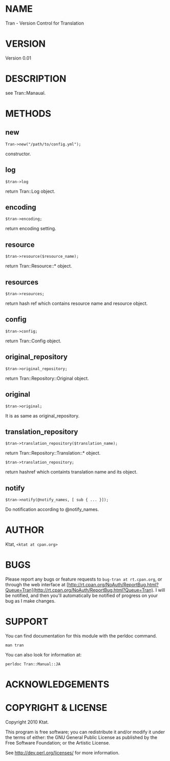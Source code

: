 # NAME

Tran - Version Control for Translation

# VERSION

Version 0.01

# DESCRIPTION

see Tran::Manaual.

# METHODS

## new

    Tran->new("/path/to/config.yml");

constructor.

## log

    $tran->log

return Tran::Log object.

## encoding

    $tran->encoding;

return encoding setting.

## resource

    $tran->resource($resource_name);

return Tran::Resource::\* object.

## resources

    $tran->resources;

return hash ref which contains resource name and resource object.

## config

    $tran->config;

return Tran::Config object.

## original\_repository

    $tran->original_repository;

return Tran::Repository::Original object.

## original

    $tran->original;

It is as same as original\_repository.

## translation\_repository

    $tran->translation_repository($translation_name);

return Tran::Repository::Translation::\* object.

    $tran->translation_repository;

return hashref which containts translation name and its object.

## notify

    $tran->notify(@notify_names, [ sub { ... }]);

Do notification according to @notify\_names.

# AUTHOR

Ktat, `<ktat at cpan.org>`

# BUGS

Please report any bugs or feature requests to `bug-tran at rt.cpan.org`, or through
the web interface at [http://rt.cpan.org/NoAuth/ReportBug.html?Queue=Tran](http://rt.cpan.org/NoAuth/ReportBug.html?Queue=Tran).  I will be notified, and then you'll
automatically be notified of progress on your bug as I make changes.

# SUPPORT

You can find documentation for this module with the perldoc command.

    man tran

You can also look for information at:

    perldoc Tran::Manual::JA

# ACKNOWLEDGEMENTS



# COPYRIGHT & LICENSE

Copyright 2010 Ktat.

This program is free software; you can redistribute it and/or modify it
under the terms of either: the GNU General Public License as published
by the Free Software Foundation; or the Artistic License.

See http://dev.perl.org/licenses/ for more information.



